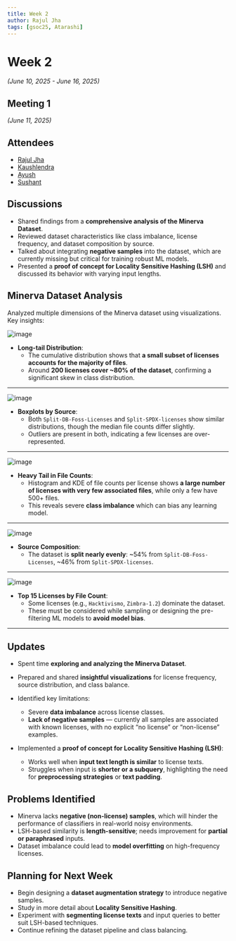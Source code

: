 ```yaml
---
title: Week 2  
author: Rajul Jha  
tags: [gsoc25, Atarashi]
---
```


<!--  
SPDX-License-Identifier: CC-BY-SA-4.0  
SPDX-FileCopyrightText: 2025 Rajul Jha <rajuljha49@gmail.com>  
-->

# Week 2

*(June 10, 2025 - June 16, 2025)*

## Meeting 1

*(June 11, 2025)*

## Attendees

* [Rajul Jha](https://github.com/rajuljha)
* [Kaushlendra](https://github.com/Kaushl2208)
* [Ayush](https://github.com/hastagAB)
* [Sushant](https://github.com/its-sushant)

## Discussions

* Shared findings from a **comprehensive analysis of the Minerva Dataset**.
* Reviewed dataset characteristics like class imbalance, license frequency, and dataset composition by source.
* Talked about integrating **negative samples** into the dataset, which are currently missing but critical for training robust ML models.
* Presented a **proof of concept for Locality Sensitive Hashing (LSH)** and discussed its behavior with varying input lengths.

## Minerva Dataset Analysis

Analyzed multiple dimensions of the Minerva dataset using visualizations. Key insights:

![image](/img/atarashi/cumulative_distribution.png)
* **Long-tail Distribution**:
  * The cumulative distribution shows that **a small subset of licenses accounts for the majority of files**.
  * Around **200 licenses cover ~80% of the dataset**, confirming a significant skew in class distribution.

---

![image](/img/atarashi/file_count_boxplot_by_source.png)
* **Boxplots by Source**:
  * Both `Split-DB-Foss-Licenses` and `Split-SPDX-licenses` show similar distributions, though the median file counts differ slightly.
  * Outliers are present in both, indicating a few licenses are over-represented.

---

![image](/img/atarashi/file_count_distribution.png)
* **Heavy Tail in File Counts**:
  * Histogram and KDE of file counts per license shows **a large number of licenses with very few associated files**, while only a few have 500+ files.
  * This reveals severe **class imbalance** which can bias any learning model.

---

![image](/img/atarashi/source_pie_chart.png)
* **Source Composition**:
  * The dataset is **split nearly evenly**: ~54% from `Split-DB-Foss-Licenses`, ~46% from `Split-SPDX-licenses`.

---

![image](/img/atarashi/top_licenses.png)
* **Top 15 Licenses by File Count**:
  * Some licenses (e.g., `Hacktivismo`, `Zimbra-1.2`) dominate the dataset.
  * These must be considered while sampling or designing the pre-filtering ML models to **avoid model bias**.

---

## Updates

* Spent time **exploring and analyzing the Minerva Dataset**.
* Prepared and shared **insightful visualizations** for license frequency, source distribution, and class balance.
* Identified key limitations:
  * Severe **data imbalance** across license classes.
  * **Lack of negative samples** — currently all samples are associated with known licenses, with no explicit “no license” or “non-license” examples.

* Implemented a **proof of concept for Locality Sensitive Hashing (LSH)**:
  * Works well when **input text length is similar** to license texts.
  * Struggles when input is **shorter or a subquery**, highlighting the need for **preprocessing strategies** or **text padding**.

## Problems Identified

* Minerva lacks **negative (non-license) samples**, which will hinder the performance of classifiers in real-world noisy environments.
* LSH-based similarity is **length-sensitive**; needs improvement for **partial or paraphrased** inputs.
* Dataset imbalance could lead to **model overfitting** on high-frequency licenses.

## Planning for Next Week

* Begin designing a **dataset augmentation strategy** to introduce negative samples.
* Study in more detail about **Locality Sensitive Hashing**.
* Experiment with **segmenting license texts** and input queries to better suit LSH-based techniques.
* Continue refining the dataset pipeline and class balancing.
